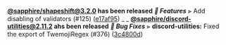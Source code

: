 **[@sapphire/shapeshift@3.2.0](https://github.com/sapphiredev/shapeshift/compare/v3.1.0...v3.2.0) has been released**
_**🚀 Features**_
⫸ Add disabling of validators (#125) ([e17af95](https://github.com/sapphiredev/shapeshift/commit/e17af95d697be62796c57d03385b0c74b9d2d580))
_ _
**[@sapphire/discord-utilities@2.11.2](https://github.com/sapphiredev/utilities/compare/@sapphire/discord-utilities@2.11.1...@sapphire/discord-utilities@2.11.2) ahs been released**
_**🐛 Bug Fixes**_
⫸ **discord-utilities:** Fixed the export of TwemojiRegex (#376) ([3c4800d](https://github.com/sapphiredev/utilities/commit/3c4800d8cdbb5b2c7b2263fe133a75d7fa66cc84))